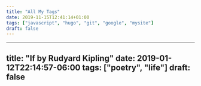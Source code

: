 ```yaml
---
title: "All My Tags"
date: 2019-11-15T12:41:14+01:00
tags: ["javascript", "hugo", "git", "google", "mysite"]
draft: false
---
```



---
title: "If by Rudyard Kipling"
date: 2019-01-12T22:14:57-06:00
tags: ["poetry", "life"]
draft: false
---